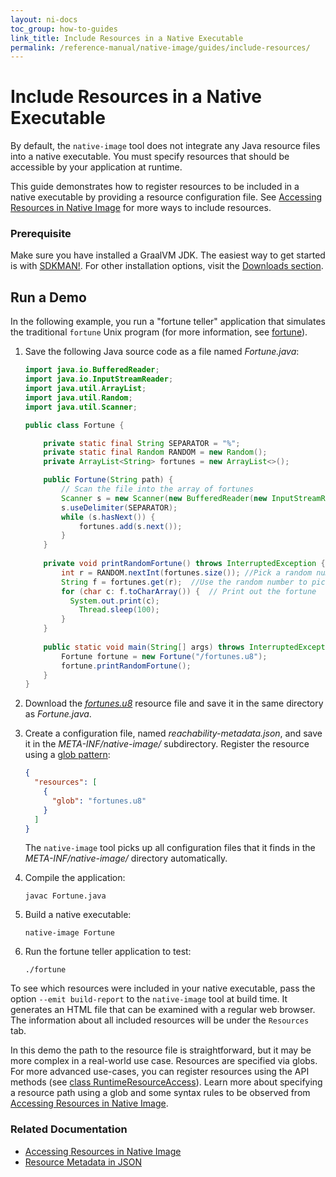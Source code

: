 ```yaml
---
layout: ni-docs
toc_group: how-to-guides
link_title: Include Resources in a Native Executable
permalink: /reference-manual/native-image/guides/include-resources/
---
```


# Include Resources in a Native Executable

By default, the `native-image` tool does not integrate any Java resource files into a native executable.
You must specify resources that should be accessible by your application at runtime.

This guide demonstrates how to register resources to be included in a native executable by providing a resource configuration file.
See [Accessing Resources in Native Image](../ReachabilityMetadata.md#resources) for more ways to include resources.

### Prerequisite

Make sure you have installed a GraalVM JDK.
The easiest way to get started is with [SDKMAN!](https://sdkman.io/jdks#graal).
For other installation options, visit the [Downloads section](https://www.graalvm.org/downloads/).

## Run a Demo

In the following example, you run a "fortune teller" application that simulates the traditional `fortune` Unix program (for more information, see [fortune](https://en.wikipedia.org/wiki/Fortune_(Unix))).

1. Save the following Java source code as a file named _Fortune.java_:
    ```java
    import java.io.BufferedReader;
    import java.io.InputStreamReader;
    import java.util.ArrayList;
    import java.util.Random;
    import java.util.Scanner;

    public class Fortune {

        private static final String SEPARATOR = "%";
        private static final Random RANDOM = new Random();
        private ArrayList<String> fortunes = new ArrayList<>();

        public Fortune(String path) {
            // Scan the file into the array of fortunes
            Scanner s = new Scanner(new BufferedReader(new InputStreamReader(this.getClass().getResourceAsStream(path))));
            s.useDelimiter(SEPARATOR);
            while (s.hasNext()) {
                fortunes.add(s.next());
            }
        }
        
        private void printRandomFortune() throws InterruptedException {
            int r = RANDOM.nextInt(fortunes.size()); //Pick a random number
            String f = fortunes.get(r);  //Use the random number to pick a random fortune
            for (char c: f.toCharArray()) {  // Print out the fortune
              System.out.print(c);
                Thread.sleep(100); 
            }
        }
      
        public static void main(String[] args) throws InterruptedException {
            Fortune fortune = new Fortune("/fortunes.u8");
            fortune.printRandomFortune();
        }
    }
    ```

2. Download the [_fortunes.u8_](https://github.com/oracle/graal/blob/3ed4a7ebc5004c51ae310e48be3828cd7c7802c2/docs/reference-manual/native-image/assets/fortunes.u8) resource file and save it in the same directory as _Fortune.java_.

3. Create a configuration file, named _reachability-metadata.json_, and save it in the _META-INF/native-image/_ subdirectory. Register the resource using a [glob pattern](../ReachabilityMetadata.md#resources):
    ```json
    {
      "resources": [
        {
          "glob": "fortunes.u8"
        }
      ]
    }
    ```
    The `native-image` tool picks up all configuration files that it finds in the _META-INF/native-image/_ directory automatically.

4. Compile the application:
    ```shell
    javac Fortune.java
    ```

5. Build a native executable:
    ```shell
    native-image Fortune
    ```

6. Run the fortune teller application to test: 
    ```shell
    ./fortune
    ```

To see which resources were included in your native executable, pass the option `--emit build-report` to the `native-image` tool at build time.
It generates an HTML file that can be examined with a regular web browser.
The information about all included resources will be under the `Resources` tab.

In this demo the path to the resource file is straightforward, but it may be more complex in a real-world use case.
Resources are specified via globs. For more advanced use-cases, you can register resources using the API methods (see [class RuntimeResourceAccess](https://www.graalvm.org/sdk/javadoc/org/graalvm/nativeimage/hosted/RuntimeResourceAccess.html)). 
Learn more about specifying a resource path using a glob and some syntax rules to be observed from [Accessing Resources in Native Image](../ReachabilityMetadata.md#resources).

### Related Documentation

* [Accessing Resources in Native Image](../ReachabilityMetadata.md#resources)
* [Resource Metadata in JSON](../ReachabilityMetadata.md#resource-metadata-in-json)
